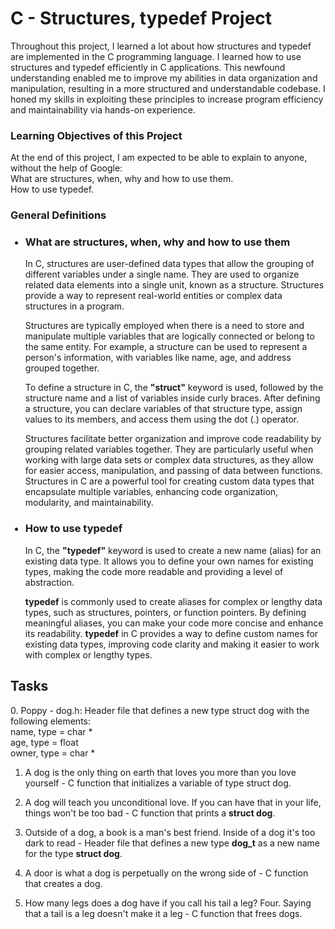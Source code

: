 <h1>C - Structures, typedef Project</h1>
<p>Throughout this project, I learned a lot about how structures and typedef are implemented in the C programming language. I learned how to use structures and typedef efficiently in C applications. This newfound understanding enabled me to improve my abilities in data organization and manipulation, resulting in a more structured and understandable codebase. I honed my skills in exploiting these principles to increase program efficiency and maintainability via hands-on experience.</p>
<h3>Learning Objectives of this Project</h3>
<p>At the end of this project, I am expected to be able to explain to anyone, without the help of Google:<br>What are structures, when, why and how to use them.<br>How to use typedef.</p>
<h3>General Definitions</h3>
<ul>
<h3><li>What are structures, when, why and how to use them</li></h3>
<p>In C, structures are user-defined data types that allow the grouping of different variables under a single name. They are used to organize related data elements into a single unit, known as a structure. Structures provide a way to represent real-world entities or complex data structures in a program.<br>

Structures are typically employed when there is a need to store and manipulate multiple variables that are logically connected or belong to the same entity. For example, a structure can be used to represent a person's information, with variables like name, age, and address grouped together.<br>

To define a structure in C, the <b>"struct"</b> keyword is used, followed by the structure name and a list of variables inside curly braces. After defining a structure, you can declare variables of that structure type, assign values to its members, and access them using the dot (.) operator.<br>

Structures facilitate better organization and improve code readability by grouping related variables together. They are particularly useful when working with large data sets or complex data structures, as they allow for easier access, manipulation, and passing of data between functions. Structures in C are a powerful tool for creating custom data types that encapsulate multiple variables, enhancing code organization, modularity, and maintainability.</p>

<h3><li>How to use typedef</li></h3>
<p>In C, the <b>"typedef"</b> keyword is used to create a new name (alias) for an existing data type. It allows you to define your own names for existing types, making the code more readable and providing a level of abstraction.</p>
<p><b>typedef</b> is commonly used to create aliases for complex or lengthy data types, such as structures, pointers, or function pointers. By defining meaningful aliases, you can make your code more concise and enhance its readability. <b>typedef</b> in C provides a way to define custom names for existing data types, improving code clarity and making it easier to work with complex or lengthy types.</p>
</ul>

<h2>Tasks</h2>
0. Poppy - dog.h: Header file that defines a new type struct dog with the following elements:<br>
name, type = char *
<br>age, type = float<br>
owner, type = char *

1. A dog is the only thing on earth that loves you more than you love yourself -   C function that initializes a variable of type struct dog.<br>

2. A dog will teach you unconditional love. If you can have that in your life, things won't be too bad - C function that prints a <b>struct dog</b>.<br>

3. Outside of a dog, a book is a man's best friend. Inside of a dog it's too dark to read - Header file that defines a new type <b>dog_t</b> as a new name for the type <b>struct dog</b>.<br>

4. A door is what a dog is perpetually on the wrong side of - C function that creates a dog.<br>

5. How many legs does a dog have if you call his tail a leg? Four. Saying that a tail is a leg doesn't make it a leg - C function that frees dogs.
